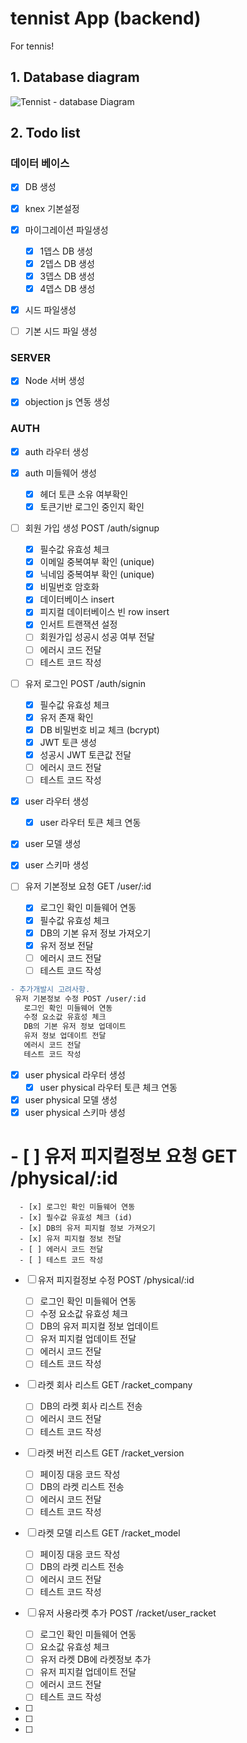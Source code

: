 <!-- prettier-ignore -->
# tennist App (backend)

For tennis!

## 1. Database diagram

![Tennist - database Diagram](https://user-images.githubusercontent.com/19925297/85151611-f395c380-b28e-11ea-87fc-e2f879617764.png)

## 2. Todo list

### 데이터 베이스

- [x] DB 생성
- [x] knex 기본설정
- [x] 마이그레이션 파일생성
  - [x] 1뎁스 DB 생성
  - [x] 2뎁스 DB 생성
  - [x] 3뎁스 DB 생성
  - [x] 4뎁스 DB 생성
- [x] 시드 파일생성

- [ ] 기본 시드 파일 생성

### SERVER

- [x] Node 서버 생성

- [x] objection js 연동 생성

### AUTH

- [x] auth 라우터 생성

- [x] auth 미들웨어 생성

  - [x] 헤더 토큰 소유 여부확인
  - [x] 토큰기반 로그인 중인지 확인

- [ ] 회원 가입 생성 POST /auth/signup

  - [x] 필수값 유효성 체크
  - [x] 이메일 중복여부 확인 (unique)
  - [x] 닉네임 중복여부 확인 (unique)
  - [x] 비밀번호 암호화
  - [x] 데이터베이스 insert
  - [x] 피지컬 데이터베이스 빈 row insert
  - [x] 인서트 트랜잭션 설정
  - [ ] 회원가입 성공시 성공 여부 전달
  - [ ] 에러시 코드 전달
  - [ ] 테스트 코드 작성

- [ ] 유저 로그인 POST /auth/signin

  - [x] 필수값 유효성 체크
  - [x] 유저 존재 확인
  - [x] DB 비밀번호 비교 체크 (bcrypt)
  - [x] JWT 토큰 생성
  - [x] 성공시 JWT 토큰값 전달
  - [ ] 에러시 코드 전달
  - [ ] 테스트 코드 작성

- [x] user 라우터 생성
  - [x] user 라우터 토큰 체크 연동
- [x] user 모델 생성
- [x] user 스키마 생성

- [ ] 유저 기본정보 요청 GET /user/:id

  - [x] 로그인 확인 미들웨어 연동
  - [x] 필수값 유효성 체크
  - [x] DB의 기본 유저 정보 가져오기
  - [x] 유저 정보 전달
  - [ ] 에러시 코드 전달
  - [ ] 테스트 코드 작성

```diff
- 추가개발시 고려사항.
 유저 기본정보 수정 POST /user/:id
   로그인 확인 미들웨어 연동
   수정 요소값 유효성 체크
   DB의 기본 유저 정보 업데이트
   유저 정보 업데이트 전달
   에러시 코드 전달
   테스트 코드 작성
```

- [x] user physical 라우터 생성
  - [x] user physical 라우터 토큰 체크 연동
- [x] user physical 모델 생성
- [x] user physical 스키마 생성

# - [ ] 유저 피지컬정보 요청 GET /physical/:id

      - [x] 로그인 확인 미들웨어 연동
      - [x] 필수값 유효성 체크 (id)
      - [x] DB의 유저 피지컬 정보 가져오기
      - [x] 유저 피지컬 정보 전달
      - [ ] 에러시 코드 전달
      - [ ] 테스트 코드 작성

- [ ] 유저 피지컬정보 수정 POST /physical/:id

  - [ ] 로그인 확인 미들웨어 연동
  - [ ] 수정 요소값 유효성 체크
  - [ ] DB의 유저 피지컬 정보 업데이트
  - [ ] 유저 피지컬 업데이트 전달
  - [ ] 에러시 코드 전달
  - [ ] 테스트 코드 작성

- [ ] 라켓 회사 리스트 GET /racket_company

  - [ ] DB의 라켓 회사 리스트 전송
  - [ ] 에러시 코드 전달
  - [ ] 테스트 코드 작성

- [ ] 라켓 버전 리스트 GET /racket_version

  - [ ] 페이징 대응 코드 작성
  - [ ] DB의 라켓 리스트 전송
  - [ ] 에러시 코드 전달
  - [ ] 테스트 코드 작성

- [ ] 라켓 모델 리스트 GET /racket_model

  - [ ] 페이징 대응 코드 작성
  - [ ] DB의 라켓 리스트 전송
  - [ ] 에러시 코드 전달
  - [ ] 테스트 코드 작성

- [ ] 유저 사용라켓 추가 POST /racket/user_racket

  - [ ] 로그인 확인 미들웨어 연동
  - [ ] 요소값 유효성 체크
  - [ ] 유저 라켓 DB에 라켓정보 추가
  - [ ] 유저 피지컬 업데이트 전달
  - [ ] 에러시 코드 전달
  - [ ] 테스트 코드 작성

- [ ]
- [ ]
- [ ]

```

```

